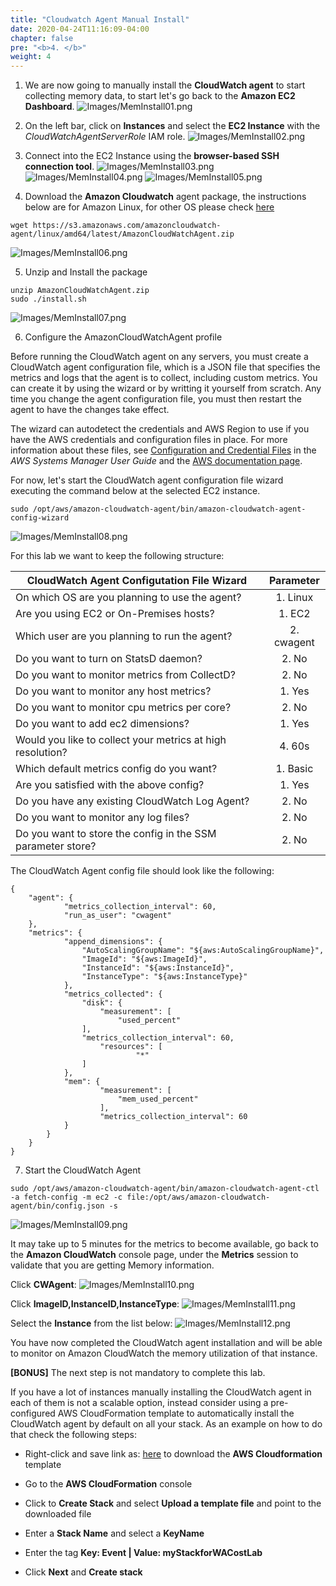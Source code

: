 ```yaml
---
title: "Cloudwatch Agent Manual Install"
date: 2020-04-24T11:16:09-04:00
chapter: false
pre: "<b>4. </b>"
weight: 4
---
```


1. We are now going to manually install the **CloudWatch agent** to start collecting memory data, to start let's go back to the **Amazon EC2 Dashboard**.
![Images/MemInstall01.png](/Cost/200_AWS_Resource_Optimization/Images/AgentInstall01.png)

2. On the left bar, click on **Instances** and select the **EC2 Instance** with the *CloudWatchAgentServerRole* IAM role.
![Images/MemInstall02.png](/Cost/200_AWS_Resource_Optimization/Images/AgentInstall02.png)

3. Connect into the EC2 Instance using the **browser-based SSH connection tool**.
![Images/MemInstall03.png](/Cost/200_AWS_Resource_Optimization/Images/AgentInstall03.png)
![Images/MemInstall04.png](/Cost/200_AWS_Resource_Optimization/Images/AgentInstall04.png)
![Images/MemInstall05.png](/Cost/200_AWS_Resource_Optimization/Images/AgentInstall05.png)

4. Download the **Amazon Cloudwatch** agent package, the instructions below are for Amazon Linux, for other OS please check [here](https://docs.aws.amazon.com/AmazonCloudWatch/latest/monitoring/download-cloudwatch-agent-commandline.html)

```
wget https://s3.amazonaws.com/amazoncloudwatch-agent/linux/amd64/latest/AmazonCloudWatchAgent.zip
```

![Images/MemInstall06.png](/Cost/200_AWS_Resource_Optimization/Images/AgentInstall06.png)

5. Unzip and Install the package

```
unzip AmazonCloudWatchAgent.zip
sudo ./install.sh
```

![Images/MemInstall07.png](/Cost/200_AWS_Resource_Optimization/Images/AgentInstall07.png)

6. Configure the AmazonCloudWatchAgent profile

Before running the CloudWatch agent on any servers, you must create a CloudWatch agent configuration file, which is a JSON file that specifies the metrics and logs that the agent is to collect, including custom metrics. You can create it by using the wizard or by writting it yourself from scratch. Any time you change the agent configuration file, you must then restart the agent to have the changes take effect.

The wizard can autodetect the credentials and AWS Region to use if you have the AWS credentials and configuration files in place. For more information about these files, see [Configuration and Credential Files](https://docs.aws.amazon.com/cli/latest/userguide/cli-config-files.html) in the *AWS Systems Manager User Guide* and the [AWS documentation page](https://docs.aws.amazon.com/AmazonCloudWatch/latest/monitoring/create-cloudwatch-agent-configuration-file.html).

For now, let's start the CloudWatch agent configuration file wizard executing the command below at the selected EC2 instance.

```
sudo /opt/aws/amazon-cloudwatch-agent/bin/amazon-cloudwatch-agent-config-wizard
```

![Images/MemInstall08.png](/Cost/200_AWS_Resource_Optimization/Images/AgentInstall08.png)

For this lab we want to keep the following structure:

| CloudWatch Agent Configutation File Wizard                  | Parameter    |
| ----------------------------------------------------------- |:------------:|
| On which OS are you planning to use the agent?              | 1. Linux     |
| Are you using EC2 or On-Premises hosts?                     | 1. EC2       |
| Which user are you planning to run the agent?               | 2. cwagent   |
| Do you want to turn on StatsD daemon?                       | 2. No        |
| Do you want to monitor metrics from CollectD?               | 2. No        |
| Do you want to monitor any host metrics?                    | 1. Yes       |
| Do you want to monitor cpu metrics per core?                | 2. No        |
| Do you want to add ec2 dimensions?                          | 1. Yes       |
| Would you like to collect your metrics at high resolution?  | 4. 60s       |
| Which default metrics config do you want?                   | 1. Basic     |
| Are you satisfied with the above config?                    | 1. Yes       |
| Do you have any existing CloudWatch Log Agent?              | 2. No        |
| Do you want to monitor any log files?                       | 2. No        |
| Do you want to store the config in the SSM parameter store? | 2. No        |

The CloudWatch Agent config file should look like the following:

```
{
	"agent": {
			"metrics_collection_interval": 60,
			"run_as_user": "cwagent"
	},
	"metrics": {
			"append_dimensions": {
				"AutoScalingGroupName": "${aws:AutoScalingGroupName}",
				"ImageId": "${aws:ImageId}",
				"InstanceId": "${aws:InstanceId}",
				"InstanceType": "${aws:InstanceType}"
			},
			"metrics_collected": {
				"disk": {
					"measurement": [
						"used_percent"
				],
				"metrics_collection_interval": 60,
					"resources": [
							"*"
				]
			},
			"mem": {
					"measurement": [
						"mem_used_percent"
					],
					"metrics_collection_interval": 60
			}
		}
	}
}
```

7. Start the CloudWatch Agent

```
sudo /opt/aws/amazon-cloudwatch-agent/bin/amazon-cloudwatch-agent-ctl -a fetch-config -m ec2 -c file:/opt/aws/amazon-cloudwatch-agent/bin/config.json -s
```

![Images/MemInstall09.png](/Cost/200_AWS_Resource_Optimization/Images/AgentInstall09.png)

It may take up to 5 minutes for the metrics to become available, go back to the **Amazon CloudWatch** console page, under the **Metrics** session to validate that you are getting Memory information.

Click **CWAgent**:
![Images/MemInstall10.png](/Cost/200_AWS_Resource_Optimization/Images/AgentInstall10.png)

Click **ImageID,InstanceID,InstanceType**:
![Images/MemInstall11.png](/Cost/200_AWS_Resource_Optimization/Images/AgentInstall11.png)

Select the **Instance** from the list below:
![Images/MemInstall12.png](/Cost/200_AWS_Resource_Optimization/Images/AgentInstall12.png)

You have now completed the CloudWatch agent installation and will be able to monitor on Amazon CloudWatch the memory utilization of that instance.

**[BONUS]** The next step is not mandatory to complete this lab.

If you have a lot of instances manually installing the CloudWatch agent in each of them is not a scalable option, instead consider using a pre-configured AWS CloudFormation template to automatically install the CloudWatch agent by default on all your stack. As an example on how to do that check the following steps:

- Right-click and save link as: [here](https://raw.githubusercontent.com/awslabs/aws-cloudformation-templates/master/aws/solutions/AmazonCloudWatchAgent/inline/amazon_linux.template) to download the **AWS Cloudformation** template

- Go to the **AWS CloudFormation** console

- Click to **Create Stack** and select **Upload a template file** and point to the downloaded file

- Enter a **Stack Name** and select a **KeyName**

- Enter the tag **Key: Event | Value: myStackforWACostLab**

- Click **Next** and **Create stack**
